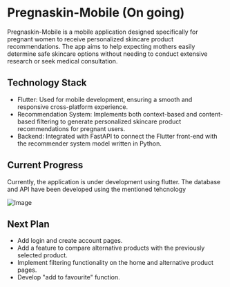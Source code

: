 # Pregnaskin-Mobile (On going)
Pregnaskin-Mobile is a mobile application designed specifically for pregnant women to receive personalized skincare product recommendations. The app aims to help expecting mothers easily determine safe skincare options without needing to conduct extensive research or seek medical consultation.

## Technology Stack
* Flutter: Used for mobile development, ensuring a smooth and responsive cross-platform experience.
* Recommendation System: Implements both context-based and content-based filtering to generate personalized skincare product recommendations for pregnant users.
* Backend: Integrated with FastAPI to connect the Flutter front-end with the recommender system model written in Python.

## Current Progress
Currently, the application is under development using flutter. The database and API have been developed using the mentioned tehcnology

![Image](https://github.com/user-attachments/assets/9881c8b9-6d1f-4566-858a-584c0ce62bb8)

## Next Plan
* Add login and create account pages.
* Add a feature to compare alternative products with the previously selected product.
* Implement filtering functionality on the home and alternative product pages.
* Develop "add to favourite" function.
